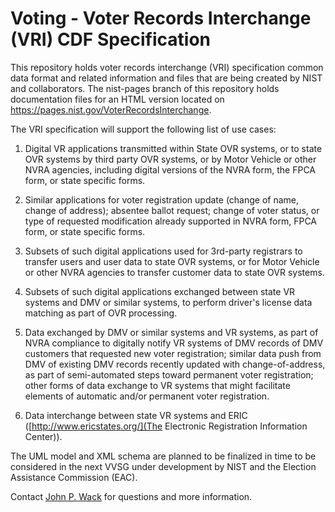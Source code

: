 # Voting - Voter Records Interchange (VRI) CDF Specification

This repository holds voter records interchange (VRI) specification common data format and related information and files that are being created by NIST and collaborators.  The nist-pages branch of this repository holds documentation files for an HTML version located on https://pages.nist.gov/VoterRecordsInterchange.

The VRI specification will support the following list of use cases:

1. Digital VR applications transmitted within State OVR systems, or to state OVR systems by third party OVR systems, or by Motor Vehicle or other NVRA agencies, including digital versions of the NVRA form, the FPCA form, or state specific forms.

2. Similar applications for voter registration update (change of name, change of address); absentee ballot request; change of voter status, or type of requested modification already supported in NVRA form, FPCA form, or state specific forms.

3. Subsets of such digital applications used for 3rd-party registrars to transfer users and user data to state OVR systems, or for Motor Vehicle or other NVRA agencies to transfer customer data to state OVR systems.

4. Subsets of such digital applications exchanged between state VR systems and DMV or similar systems, to perform driver's license data matching as part of OVR processing.

5. Data exchanged by DMV or similar systems and VR systems, as part of NVRA compliance to digitally notify VR systems of DMV records of DMV customers that requested new voter registration; similar data push from DMV of existing DMV records recently updated with change-of-address, as part of semi-automated steps toward permanent voter registration; other forms of data exchange to VR systems that might facilitate elements of automatic and/or permanent voter registration.

6. Data interchange between state VR systems and ERIC ([http://www.ericstates.org/](The Electronic Registration Information Center)).

The UML model and XML schema are planned to be finalized in time to be considered in the next VVSG under development by NIST and the Election Assistance Commission (EAC).  


Contact [John P. Wack](mailto:john.wack@nist.gov) for questions and more information.
